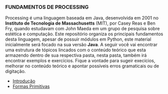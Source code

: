 ### FUNDAMENTOS DE PROCESSING


Processing é uma linguagem baseada em Java, desenvolvida em 2001  no **Instituto de Tecnologia de Massachusetts** (MIT), por Casey Reas e Ben Fry, quando estudavam com John Maeda em um grupo de pesquisa sobre estética e computação. Este repositório organiza os principais fundamentos desta linguagem, apesar de possuir módulos em Python, este material inicialmente será focado na sua versão **Java**. A seguir você vai encontrar uma estrutura de tópicos lincados com o conteúdo teórico que esta armazendo dentro de sua respectiva pasta, nesta pasta, também irá encontrar exemplos e exercícios. Fique a vontade para sugeir execícios, melhorar no conteúdo teórico e apontar possíveis erros gramaticais ou de digitação.

- [Introdução](https://github.com/Evaldo-comp/Processing/blob/master/Java/intro/introdu%C3%A7%C3%A3o.md)<br>
- [Formas Primitivas](https://github.com/Evaldo-comp/Processing/blob/master/Java/Teoria/Formas%20Primitivas.md)
